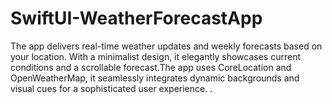 # SwiftUI-WeatherForecastApp
The app delivers real-time weather updates and weekly forecasts based on your location. With a minimalist design, it elegantly showcases current conditions and a scrollable forecast.The app uses CoreLocation and OpenWeatherMap, it seamlessly integrates dynamic backgrounds and visual cues for a sophisticated user experience.
.
